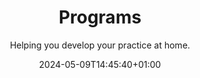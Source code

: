 ---
title: "Programs"
date: 2024-05-09T14:45:40+01:00
draft: false
slug: "programs"
subtitle: Helping you develop your practice at home.
---